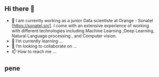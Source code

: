 ## Hi there 👋  
- 👀 I am currently working as a junior Data scientiste at Orange - Sonatel [https://sonatel.sn/]. I come with an extensive experience of working with different technologies including Machine Learning ,Deep Learning, Natural Language processing , and Computer vision.
- 🌱 I’m currently learning ...
- 💞️ I’m looking to collaborate on ...
- 📫 How to reach me ...
## pene

<!---
PENE18/PENE18 is a ✨ special ✨ repository because its `README.md` (this file) appears on your GitHub profile.
You can click the Preview link to take a look at your changes.
--->
